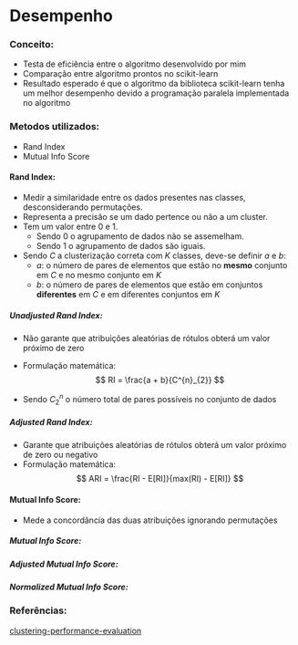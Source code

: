 # Desempenho

### Conceito:

- Testa de eficiência entre o algoritmo desenvolvido por mim
- Comparação entre algoritmo prontos no scikit-learn
- Resultado esperado é que o algoritmo da biblioteca scikit-learn tenha um melhor
desempenho devido a programação paralela implementada no algoritmo

### Metodos utilizados:

- Rand Index
- Mutual Info Score

#### Rand Index:

- Medir a similaridade entre os dados presentes nas classes, desconsiderando permutações.
- Representa a precisão se um dado pertence ou não a um cluster.
- Tem um valor entre $0$ e $1$.
    - Sendo $0$ o agrupamento de dados não se assemelham.
    - Sendo $1$ o agrupamento de dados são iguais.
- Sendo $C$ a clusterização correta com $K$ classes, deve-se definir $a$ e $b$:
    - $a$: o número de pares de elementos que estão no **mesmo** conjunto em $C$ e no mesmo conjunto em $K$ 
    - $b$: o número de pares de elementos que estão em conjuntos **diferentes** em $C$ e em diferentes conjuntos em $K$ 

##### Unadjusted Rand Index:

- Não garante que atribuições aleatórias de rótulos obterá um valor próximo de zero
- Formulação matemática:
$$ RI = \frac{a + b}{C^{n}_{2}} $$

- Sendo $C^{n}_{2}$ o número total de pares possíveis no conjunto de dados

##### Adjusted Rand Index:

- Garante que atribuições aleatórias de rótulos obterá um valor próximo de zero ou negativo
- Formulação matemática:
$$ ARI = \frac{RI - E[RI]}{max(RI) - E[RI]} $$

#### Mutual Info Score:
- Mede a concordância das duas atribuições ignorando permutações
##### Mutual Info Score:
##### Adjusted Mutual Info Score:
##### Normalized Mutual Info Score:
### Referências:

[clustering-performance-evaluation
](https://scikit-learn.org/stable/modules/clustering.html#clustering-performance-evaluation)


